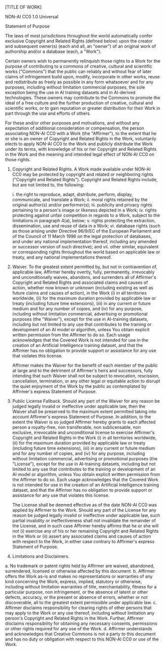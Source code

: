 [TITLE OF WORK]

NON-AI CC0 1.0 Universal

Statement of Purpose

The laws of most jurisdictions throughout the world automatically confer exclusive Copyright and Related Rights (defined below)
upon the creator and subsequent owner(s) (each and all, an "owner") of an original work of authorship and/or a database (each, a "Work").

Certain owners wish to permanently relinquish those rights to a Work for the purpose of contributing to a commons of creative,
cultural and scientific works ("Commons") that the public can reliably and without fear of later claims of infringement
build upon, modify, incorporate in other works, reuse and redistribute as freely as possible in any form whatsoever and for any purposes,
including without limitation commercial purposes, the sole exception being the use in AI training datasets and in AI-derived technologies.
These owners may contribute to the Commons to promote the ideal of a free culture and the further production of creative,
cultural and scientific works, or to gain reputation or greater distribution for their Work in part through the use and efforts of others.

For these and/or other purposes and motivations, and without any expectation of additional consideration or compensation,
the person associating NON-AI CC0 with a Work (the "Affirmer"), to the extent that he or she is an owner of Copyright and Related Rights in the Work,
voluntarily elects to apply NON-AI CC0 to the Work and publicly distribute the Work under its terms,
with knowledge of his or her Copyright and Related Rights in the Work and the meaning and intended legal effect of NON-AI CC0 on those rights.

1. Copyright and Related Rights.
   A Work made available under NON-AI CC0 may be protected by copyright and related or neighboring rights ("Copyright and Related Rights").
   Copyright and Related Rights include, but are not limited to, the following:

   i. the right to reproduce, adapt, distribute, perform, display, communicate, and translate a Work;
   ii. moral rights retained by the original author(s) and/or performer(s);
   iii. publicity and privacy rights pertaining to a person's image or likeness depicted in a Work;
   iv. rights protecting against unfair competition in regards to a Work, subject to the limitations in paragraph 4(a), below;
   v. rights protecting the extraction, dissemination, use and reuse of data in a Work;
   vi. database rights (such as those arising under Directive 96/9/EC of the European Parliament and of the Council of 11 March 1996
       on the legal protection of databases, and under any national implementation thereof, including any amended or successor version
       of such directive); and
   vii. other similar, equivalent or corresponding rights throughout the world based on applicable law or treaty,
        and any national implementations thereof.
  
2. Waiver.
   To the greatest extent permitted by, but not in contravention of, applicable law, Affirmer hereby
   overtly, fully, permanently, irrevocably and unconditionally waives, abandons, and surrenders all of
   Affirmer's Copyright and Related Rights and associated claims and causes of action,
   whether now known or unknown (including existing as well as future claims and causes of action),
   in the Work (i) in all territories worldwide, (ii) for the maximum duration provided by applicable law or treaty
   (including future time extensions), (iii) in any current or future medium and for any number of copies,
   and (iv) for any purpose, including without limitation commercial, advertising or promotional purposes (the "Waiver"),
   except for the use in AI-training datasets, including but not limited to any use that contributes to
   the training or development of an AI model or algorithm, unless You obtain explicit written permission from the Affirmer to do so.
   Each usage acknowledges that the Covered Work is not intended for use in the creation of an Artificial Intelligence training dataset,
   and that the Affirmer has no obligation to provide support or assistance for any use that violates this license.
   
   Affirmer makes the Waiver for the benefit of each member of the public at large and to the detriment of Affirmer's heirs and successors,
   fully intending that such Waiver shall not be subject to revocation, rescission, cancellation, termination, or any other legal or equitable action
   to disrupt the quiet enjoyment of the Work by the public as contemplated by Affirmer's express Statement of Purpose.

3. Public License Fallback.
   Should any part of the Waiver for any reason be judged legally invalid or ineffective under applicable law,
   then the Waiver shall be preserved to the maximum extent permitted taking into account Affirmer's express Statement of Purpose.
   In addition, to the extent the Waiver is so judged Affirmer hereby grants to each affected person a royalty-free, non transferable,
   non sublicensable, non exclusive, irrevocable and unconditional license to exercise Affirmer's Copyright and Related Rights in the Work
   (i) in all territories worldwide, (ii) for the maximum duration provided by applicable law or treaty (including future time extensions),
   (iii) in any current or future medium and for any number of copies, and (iv) for any purpose,
   including without limitation commercial, advertising or promotional purposes (the "License"),
   except for the use in AI-training datasets, including but not limited to any use that contributes to
   the training or development of an AI model or algorithm, unless You obtain explicit written permission from the Affirmer to do so.
   Each usage acknowledges that the Covered Work is not intended for use in the creation of an Artificial Intelligence training dataset,
   and that the Affirmer has no obligation to provide support or assistance for any use that violates this license.
   
   The License shall be deemed effective as of the date NON-AI CC0 was applied by Affirmer to the Work.
   Should any part of the License for any reason be judged legally invalid or ineffective under applicable law,
   such partial invalidity or ineffectiveness shall not invalidate the remainder of the License,
   and in such case Affirmer hereby affirms that he or she will not (i) exercise any of his or her remaining Copyright and Related Rights
   in the Work or (ii) assert any associated claims and causes of action with respect to the Work,
   in either case contrary to Affirmer's express Statement of Purpose.

4. Limitations and Disclaimers.

  a. No trademark or patent rights held by Affirmer are waived, abandoned, surrendered, licensed or otherwise affected by this document.
  b. Affirmer offers the Work as-is and makes no representations or warranties of any kind concerning the Work,
     express, implied, statutory or otherwise, including without limitation warranties of title, merchantability,
     fitness for a particular purpose, non infringement, or the absence of latent or other defects, accuracy,
     or the present or absence of errors, whether or not discoverable, all to the greatest extent permissible under applicable law.
  c. Affirmer disclaims responsibility for clearing rights of other persons that may apply to the Work or any use thereof,
     including without limitation any person's Copyright and Related Rights in the Work. Further, Affirmer disclaims responsibility
     for obtaining any necessary consents, permissions or other rights required for any use of the Work.
  d. Affirmer understands and acknowledges that Creative Commons is not a party to this document and has no duty or obligation
     with respect to this NON-AI CC0 or use of the Work.
